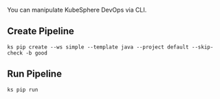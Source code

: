 You can manipulate KubeSphere DevOps via CLI.

## Create Pipeline

```shell
ks pip create --ws simple --template java --project default --skip-check -b good
```

## Run Pipeline

```shell
ks pip run
```
